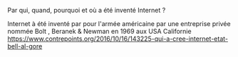  Par qui, quand, pourquoi et où a été inventé Internet ?

Internet à été inventé par pour l'armée américaine par une entreprise privée nommée Bolt , Beranek & Newman en 1969 aux USA Californie https://www.contrepoints.org/2016/10/16/143225-qui-a-cree-internet-etat-bell-al-gore